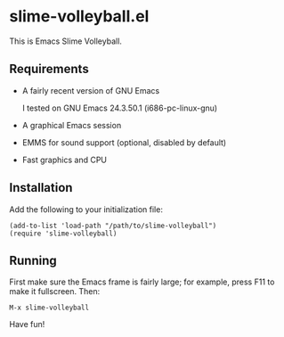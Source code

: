 slime-volleyball.el
===================

This is Emacs Slime Volleyball.

Requirements
------------

* A fairly recent version of GNU Emacs

  I tested on GNU Emacs 24.3.50.1 (i686-pc-linux-gnu)

* A graphical Emacs session

* EMMS for sound support (optional, disabled by default)

* Fast graphics and CPU

Installation
------------

Add the following to your initialization file:

    (add-to-list 'load-path "/path/to/slime-volleyball")
    (require 'slime-volleyball)

Running
-------

First make sure the Emacs frame is fairly large; for example, press F11 to make
it fullscreen.  Then:

    M-x slime-volleyball

Have fun!
